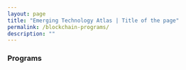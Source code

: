 ```yaml
---
layout: page
title: "Emerging Technology Atlas | Title of the page"
permalink: /blockchain-programs/
description: ""
---
```


### Programs

